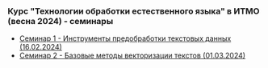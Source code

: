 ### Курс "Технологии обработки естественного языка" в ИТМО (весна 2024) - семинары

- [Семинар 1 - Инструменты предобработки текстовых данных (16.02.2024)](Seminar%201)
- [Семинар 2 - Базовые методы векторизации текстов (01.03.2024)](Seminar%202)

